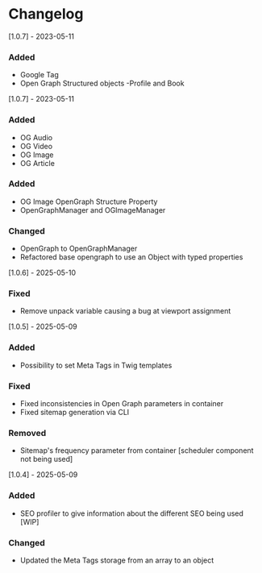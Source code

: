 # Changelog
[1.0.7] - 2023-05-11
### Added
- Google Tag
- Open Graph Structured objects -Profile and Book

[1.0.7] - 2023-05-11
### Added
- OG Audio
- OG Video
- OG Image
- OG Article

### Added 
-   OG Image OpenGraph Structure Property
-   OpenGraphManager and OGImageManager

### Changed
- OpenGraph to OpenGraphManager
- Refactored base opengraph to use an Object with typed properties

[1.0.6] - 2025-05-10
### Fixed
- Remove unpack variable causing a bug at viewport assignment

[1.0.5] - 2025-05-09

### Added 
-   Possibility to set Meta Tags in Twig templates

### Fixed 
-   Fixed inconsistencies in Open Graph parameters in container
  - Fixed sitemap generation via CLI

### Removed
- Sitemap's frequency parameter from container [scheduler component not being used]

[1.0.4] - 2025-05-09

### Added
-   SEO profiler to give information about the different SEO being used [WIP]

### Changed

-   Updated the Meta Tags storage from an array to an object
